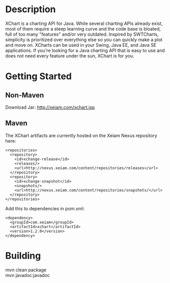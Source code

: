 Description
===============

XChart is a charting API for Java. While several charting APIs already
exist, most of them require a steep learning curve and the code base
is bloated, full of too many "features" and/or very outdated. 
Inspired by SWTCharts, simplicity is prioritized over everything else 
so you can quickly make a plot and move on. XCharts can be used in
your Swing, Java EE, and Java SE applications. If you're looking for
a Java charting API that is easy to use and does not need every feature
under the sun, XChart is for you.

Getting Started
===============

Non-Maven
---------
Download Jar: http://xeiam.com/xchart.jsp

Maven
-----
The XChart artifacts are currently hosted on the Xeiam Nexus repository here:

    <repositories>
      <repository>
        <id>xchange-release</id>
        <releases/>
        <url>http://nexus.xeiam.com/content/repositories/releases</url>
      </repository>
      <repository>
        <id>xchange-snapshot</id>
        <snapshots/>
        <url>http://nexus.xeiam.com/content/repositories/snapshots/</url>
      </repository>
    </repositories>
  
Add this to dependencies in pom.xml:

    <dependency>
      <groupId>com.xeiam</groupId>
      <artifactId>xchart</artifactId>
      <version>1.2.0</version>
    </dependency>

Building
===============
mvn clean package  
mvn javadoc:javadoc  